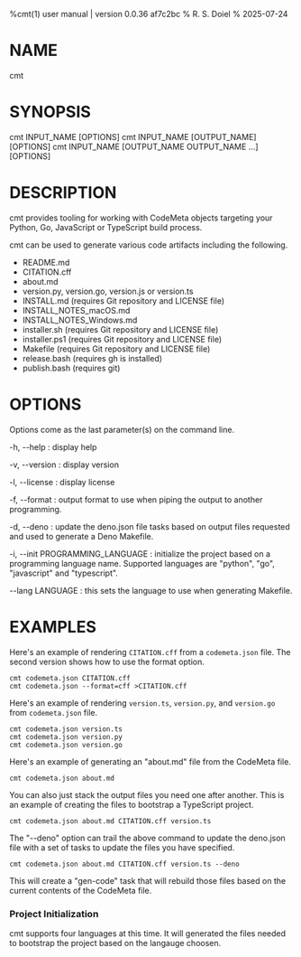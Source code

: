 %cmt(1) user manual | version 0.0.36 af7c2bc
% R. S. Doiel
% 2025-07-24

# NAME

cmt

# SYNOPSIS

cmt INPUT_NAME [OPTIONS]
cmt INPUT_NAME [OUTPUT_NAME] [OPTIONS]
cmt INPUT_NAME [OUTPUT_NAME OUTPUT_NAME ...] [OPTIONS]

# DESCRIPTION

cmt provides tooling for working with CodeMeta objects
targeting your Python, Go, JavaScript or TypeScript build process.

cmt can be used to generate various code artifacts including the following.

- README.md
- CITATION.cff
- about.md
- version.py, version.go, version.js or version.ts
- INSTALL.md (requires Git repository and LICENSE file)
- INSTALL_NOTES_macOS.md
- INSTALL_NOTES_Windows.md
- installer.sh (requires Git repository and LICENSE file)
- installer.ps1 (requires Git repository and LICENSE file)
- Makefile (requires Git repository and LICENSE file)
- release.bash (requires gh is installed)
- publish.bash (requires git)

# OPTIONS

Options come as the last parameter(s) on the command line.

-h, --help
: display help

-v, --version
: display version

-l, --license
: display license

-f, --format
: output format to use when piping the output to another programming.

-d, --deno
: update the deno.json file tasks based on output files requested
and used to generate a Deno Makefile.

-i, --init PROGRAMMING_LANGUAGE
: initialize the project based on a programming language name.
Supported languages are "python", "go", "javascript" and "typescript".

--lang LANGUAGE
: this sets the language to use when generating Makefile.

# EXAMPLES

Here's an example of rendering `CITATION.cff` from a `codemeta.json` file. The second version
shows how to use the format option.

~~~
cmt codemeta.json CITATION.cff
cmt codemeta.json --format=cff >CITATION.cff
~~~

Here's an example of rendering `version.ts`, `version.py`, and `version.go` from `codemeta.json` file.

~~~
cmt codemeta.json version.ts
cmt codemeta.json version.py
cmt codemeta.json version.go
~~~

Here's an example of generating an "about.md" file from the CodeMeta file.

~~~
cmt codemeta.json about.md
~~~

You can also just stack the output files you need one after another.
This is an example of creating the files to bootstrap a TypeScript project.

~~~
cmt codemeta.json about.md CITATION.cff version.ts
~~~

The "--deno" option can trail the above command to update the deno.json file
with a set of tasks to update the files you have specified.

~~~
cmt codemeta.json about.md CITATION.cff version.ts --deno
~~~

This will create a "gen-code" task that will rebuild those files based on
the current contents of the CodeMeta file.

### Project Initialization

cmt supports four languages at this time. It will generated the
files needed to bootstrap the project based on the langauge choosen.


